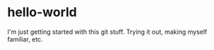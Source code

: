 # hello-world
I'm just getting started with this git stuff.
Trying it out, making myself familiar, etc.
